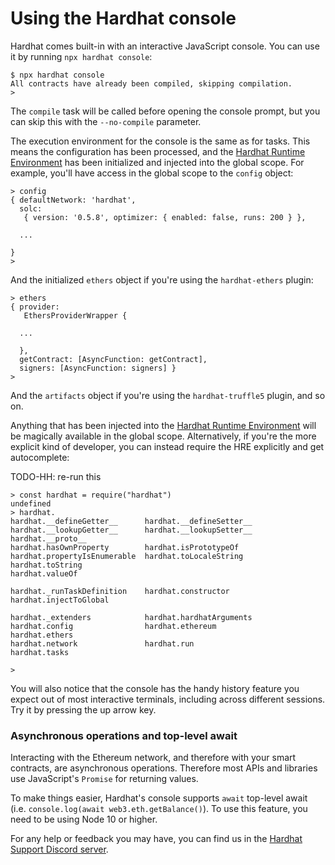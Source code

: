 # Using the Hardhat console

Hardhat comes built-in with an interactive JavaScript console. You can use it by running `npx hardhat console`:
```
$ npx hardhat console
All contracts have already been compiled, skipping compilation.
>
```

The `compile` task will be called before opening the console prompt, but you can skip this with the `--no-compile` parameter.

The execution environment for the console is the same as for tasks. This means the configuration has been processed, and the [Hardhat Runtime Environment] has been initialized and injected into the global scope. For example, you'll have access in the global scope to the `config` object:
```
> config
{ defaultNetwork: 'hardhat',
  solc:
   { version: '0.5.8', optimizer: { enabled: false, runs: 200 } },
  
  ...
 
}
>
```

And the initialized `ethers` object if you're using the `hardhat-ethers` plugin:
```
> ethers
{ provider:
   EthersProviderWrapper {
       
  ...

  },
  getContract: [AsyncFunction: getContract],
  signers: [AsyncFunction: signers] }
>
```

And the `artifacts` object if you're using the `hardhat-truffle5` plugin, and so on. 

Anything that has been injected into the [Hardhat Runtime Environment] will be magically available in the global scope. Alternatively, if you're the more explicit kind of developer, you can instead require the HRE explicitly and get autocomplete:

TODO-HH: re-run this

```
> const hardhat = require("hardhat")
undefined
> hardhat.
hardhat.__defineGetter__      hardhat.__defineSetter__      hardhat.__lookupGetter__      hardhat.__lookupSetter__      hardhat.__proto__
hardhat.hasOwnProperty        hardhat.isPrototypeOf         hardhat.propertyIsEnumerable  hardhat.toLocaleString        hardhat.toString
hardhat.valueOf

hardhat._runTaskDefinition    hardhat.constructor           hardhat.injectToGlobal

hardhat._extenders            hardhat.hardhatArguments      hardhat.config                hardhat.ethereum              hardhat.ethers
hardhat.network               hardhat.run                   hardhat.tasks

>
```

You will also notice that the console has the handy history feature you expect out of most interactive terminals, including across different sessions. Try it by pressing the up arrow key.

### Asynchronous operations and top-level await

Interacting with the Ethereum network, and therefore with your smart contracts, are asynchronous operations. Therefore most APIs and libraries
use JavaScript's `Promise` for returning values.   

To make things easier, Hardhat's console supports `await` top-level await (i.e. `console.log(await web3.eth.getBalance()`). To use this feature, you need to be using Node 10 or higher.

For any help or feedback you may have, you can find us in the [Hardhat Support Discord server](https://hardhat.org/discord).

[Hardhat Runtime Environment]: ../advanced/hardhat-runtime-environment.md
